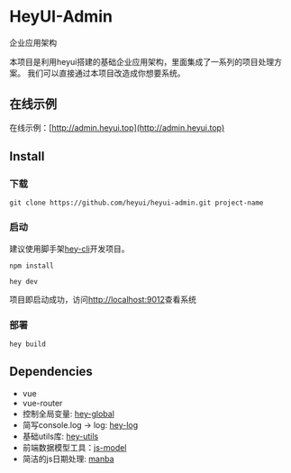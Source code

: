 # HeyUI-Admin
企业应用架构

本项目是利用heyui搭建的基础企业应用架构，里面集成了一系列的项目处理方案。
我们可以直接通过本项目改造成你想要系统。

## 在线示例

在线示例：[http://admin.heyui.top](http://admin.heyui.top)

## Install

### 下载
```
git clone https://github.com/heyui/heyui-admin.git project-name
```

### 启动
建议使用脚手架[hey-cli](https://github.com/heyui/hey-cli)开发项目。

```
npm install

hey dev
```

项目即启动成功，访问[http://localhost:9012](http://localhost:9012)查看系统


### 部署

```
hey build
```

## Dependencies

- vue
- vue-router
- 控制全局变量: [hey-global](https://www.npmjs.com/package/hey-global)
- 简写console.log -> log: [hey-log](https://www.npmjs.com/package/hey-log)
- 基础utils库: [hey-utils](https://www.npmjs.com/package/hey-utils)
- 前端数据模型工具：[js-model](https://www.npmjs.com/package/js-model)
- 简洁的js日期处理: [manba](https://www.npmjs.com/package/manba)
